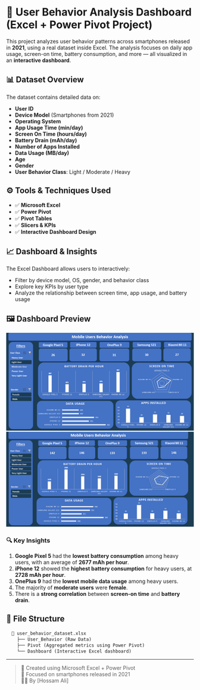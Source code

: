 # 📱 User Behavior Analysis Dashboard (Excel + Power Pivot Project)

This project analyzes user behavior patterns across smartphones released in **2021**, using a real dataset inside Excel. The analysis focuses on daily app usage, screen-on time, battery consumption, and more — all visualized in an **interactive dashboard**.

## 📊 Dataset Overview

The dataset contains detailed data on:

- **User ID**
- **Device Model** (Smartphones from 2021)
- **Operating System**
- **App Usage Time (min/day)**
- **Screen On Time (hours/day)**
- **Battery Drain (mAh/day)**
- **Number of Apps Installed**
- **Data Usage (MB/day)**
- **Age**
- **Gender**
- **User Behavior Class**: Light / Moderate / Heavy

## ⚙️ Tools & Techniques Used

- ✅ **Microsoft Excel**
- ✅ **Power Pivot**
- ✅ **Pivot Tables**
- ✅ **Slicers & KPIs**
- ✅ **Interactive Dashboard Design**

## 📈 Dashboard & Insights

The Excel Dashboard allows users to interactively:

- Filter by device model, OS, gender, and behavior class
- Explore key KPIs by user type
- Analyze the relationship between screen time, app usage, and battery usage

## 🖼️ Dashboard Preview

![Dashboard Screenshot](Dashboard_1.png)
![Dashboard Screenshot](Dashboard_2.png)

### 🔍 Key Insights

1. **Google Pixel 5** had the **lowest battery consumption** among heavy users, with an average of **2677 mAh per hour**.
2. **iPhone 12** showed the **highest battery consumption** for heavy users, at **2728 mAh per hour**.
3. **OnePlus 9** had the **lowest mobile data usage** among heavy users.
4. The majority of **moderate users** were **female**.
5. There is a **strong correlation** between **screen-on time** and **battery drain**.


## 📂 File Structure

      📁 user_behavior_dataset.xlsx
        ├── User_Behavior (Raw Data)
        ├── Pivot (Aggregated metrics using Power Pivot)
        └── Dashboard (Interactive Excel dashboard)


---

> 🔧 Created using Microsoft Excel + Power Pivot  
> 📅 Focused on smartphones released in 2021  
> 👨‍💻 By [Hossam Ali]

